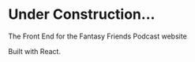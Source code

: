 <h1>Under Construction...</h1>
The Front End for the Fantasy Friends Podcast website

Built with React.

